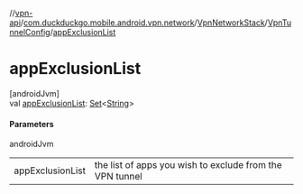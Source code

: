 //[vpn-api](../../../../index.md)/[com.duckduckgo.mobile.android.vpn.network](../../index.md)/[VpnNetworkStack](../index.md)/[VpnTunnelConfig](index.md)/[appExclusionList](app-exclusion-list.md)

# appExclusionList

[androidJvm]\
val [appExclusionList](app-exclusion-list.md): [Set](https://kotlinlang.org/api/latest/jvm/stdlib/kotlin.collections/-set/index.html)&lt;[String](https://kotlinlang.org/api/latest/jvm/stdlib/kotlin/-string/index.html)&gt;

#### Parameters

androidJvm

| | |
|---|---|
| appExclusionList | the list of apps you wish to exclude from the VPN tunnel |
